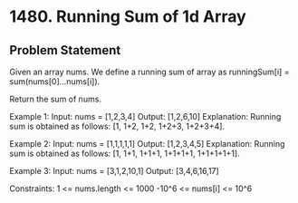 # 1480. Running Sum of 1d Array
## Problem Statement
Given an array nums. We define a running sum of array as runningSum[i] = sum(nums[0]...nums[i]).

Return the sum of nums.

Example 1:
Input: nums = [1,2,3,4]
Output: [1,2,6,10]
Explanation: Running sum is obtained as follows: [1, 1+2, 1+2, 1+2+3, 1+2+3+4].

Example 2:
Input: nums = [1,1,1,1,1]
Output: [1,2,3,4,5]
Explanation: Running sum is obtained as follows: [1, 1+1, 1+1+1, 1+1+1+1, 1+1+1+1+1].

Example 3:
Input: nums = [3,1,2,10,1]
Output: [3,4,6,16,17]

Constraints:
1 <= nums.length <= 1000
-10^6 <= nums[i] <= 10^6